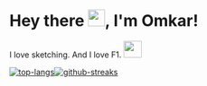 # Hey there <img src="https://raw.githubusercontent.com/MartinHeinz/MartinHeinz/master/wave.gif" width="30px">, I'm Omkar!

I love sketching. And I love F1. <img src="https://cultofthepartyparrot.com/parrots/hd/shuffleparrot.gif" width="32" height="30"/>

<p>
<!--   <img src="https://komarev.com/ghpvc/?username=sudo-boo" alt="wermos" style="vertical-align:middle;" /> -->
<!--   <a href="https://www.linkedin.com/in/omkar-shirpure/">
    <img src="https://img.shields.io/badge/OmkarShirpure-blue?style=flat-square&logo=Linkedin&logoColor=white" alt="LinkedIn: Omkar Shirpure" style="vertical-align:middle;" />
  </a> -->
</p> 

<div style="display: flex; align-items: center;">
  <a href="https://github.com/sudo-boo/github-readme-stats">
  <img align="center" src="https://github-readme-stats.vercel.app/api/top-langs/?username=sudo-boo&layout=compact&theme=radical&langs_count=8&hide_border=true&cache_seconds=1200" alt="top-langs" />
<!-- <img src="https://github-readme-stats.vercel.app/api/top-langs/?username=sudo-boo&layout=compact&theme=radical&langs_count=8&hide_border=true&cache_seconds=10" alt="top-langs" /> -->

</a>
<a href="https://github.com/sudo-boo/github-readme-stats">
  <img align="center" src="http://github-readme-streak-stats.herokuapp.com?user=sudo-boo&theme=radical&date_format=M%20j%5B%2C%20Y%5D&hide_border=true" alt="github-streaks"/>
</a>
<!--   <img src="https://github-readme-stats.vercel.app/api?username=sudo-boo&count_private=true&show_icons=true&theme=tokyonight" alt="Sudo-boo's GitHub Stats" style="height: 180px;"> -->
</div>


<!-- 
[![GitHub sudo-boo](https://img.shields.io/github/followers/sudo-boo?label=follow&style=social)](https://github.com/sudo-boo)

🌱 I’m currently self-learning **Unity** based 2D Game Development and various **Blockchain** related topics.
- 💬 Ask me about anything, I am happy to help.
- 📫 How to reach me: [desai.laxman2001@gmail.com](mailto:desai.laxman2001@gmail.com)
- ❤️ Solving Problems & Open Source!
- ⚡ Fun fact: I learned to code at the start of the pandemic!

## Languages and Tools

<code><img height="30" src="https://raw.githubusercontent.com/github/explore/80688e429a7d4ef2fca1e82350fe8e3517d3494d/topics/flutter/flutter.png"></code>
<code><img height="30" src="https://raw.githubusercontent.com/github/explore/80688e429a7d4ef2fca1e82350fe8e3517d3494d/topics/cpp/cpp.png"></code>
<code><img height="30" src="https://raw.githubusercontent.com/github/explore/80688e429a7d4ef2fca1e82350fe8e3517d3494d/topics/git/git.png"></code>
<code><img height="30" src="https://raw.githubusercontent.com/github/explore/80688e429a7d4ef2fca1e82350fe8e3517d3494d/topics/typescript/typescript.png"></code>
<code><img height="30" src="https://raw.githubusercontent.com/github/explore/80688e429a7d4ef2fca1e82350fe8e3517d3494d/topics/javascript/javascript.png"></code>
<code><img height="30" src="https://raw.githubusercontent.com/github/explore/80688e429a7d4ef2fca1e82350fe8e3517d3494d/topics/python/python.png"></code>
<code><img height="30" src="https://raw.githubusercontent.com/github/explore/80688e429a7d4ef2fca1e82350fe8e3517d3494d/topics/mysql/mysql.png"></code>
<code><img height="30" src="https://raw.githubusercontent.com/github/explore/80688e429a7d4ef2fca1e82350fe8e3517d3494d/topics/mongodb/mongodb.png"></code>
<code><img height="30" src="https://raw.githubusercontent.com/github/explore/80688e429a7d4ef2fca1e82350fe8e3517d3494d/topics/express/express.png"></code>
<code><img height="30" src="https://raw.githubusercontent.com/github/explore/80688e429a7d4ef2fca1e82350fe8e3517d3494d/topics/docker/docker.png"></code>
<code><img height="30" src="https://raw.githubusercontent.com/github/explore/80688e429a7d4ef2fca1e82350fe8e3517d3494d/topics/matlab/matlab.png"></code>
<code><img height="30" src="https://raw.githubusercontent.com/github/explore/80688e429a7d4ef2fca1e82350fe8e3517d3494d/topics/jupyter-notebook/jupyter-notebook.png"></code>
<code><img height="30" src="https://raw.githubusercontent.com/github/explore/80688e429a7d4ef2fca1e82350fe8e3517d3494d/topics/tensorflow/tensorflow.png"></code>
<code><img height="30" src="https://raw.githubusercontent.com/github/explore/80688e429a7d4ef2fca1e82350fe8e3517d3494d/topics/opencv/opencv.png"></code>
<code><img height="30" src="https://raw.githubusercontent.com/github/explore/80688e429a7d4ef2fca1e82350fe8e3517d3494d/topics/scikit-learn/scikit-learn.png"></code>

###### (In no particular ordering)

<!--<div align="center">
     <a href="https://github.com/sudo-boo/github-readme-stats">
    <img src="https://github-readme-stats.vercel.app/api/top-langs/?username=sudo-boo&layout=compact&theme=tokyonight" alt="Top Langs" style="height: 180px;">
  </a> -->



<!--
## Stats

[![Laxman's GitHub stats](https://github-readme-stats.vercel.app/api?username=relaxxpls&show_icons=true&count_private=true&theme=tokyonight)](https://github.com/relaxxpls/)

[![GitHub Streak](https://github-readme-streak-stats.herokuapp.com?user=relaxxpls&theme=tokyonight&hide_border=true&date_format=M%20j%5B%2C%20Y%5D)](https://github.com/relaxxpls/)

![](https://hit.yhype.me/github/profile?user_id=63250453)

![](https://github-readme-stats.vercel.app/api/wakatime?username=relaxxpls&api_domain=wakapi.fijit.club&bg_color=1A202C&title_color=2F855A&icon_color=2F855A&text_color=ffffff&custom_title=Wakapi%20Week%20Stats&layout=compact)

**relaxxpls/relaxxpls** is a ✨ _special_ ✨ repository because its `README.md` (this file) appears on your GitHub profile.

Here are some ideas to get you started:

- 🔭 I’m currently working on ...
- 🌱 I’m currently learning ...
- 👯 I’m looking to collaborate on ...
- 🤔 I’m looking for help with ...
- 💬 Ask me about ...
- 📫 How to reach me: ...
-->
